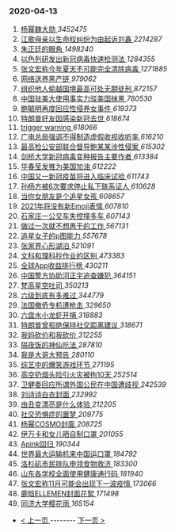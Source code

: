 ### 2020-04-13 
1. [ 杨幂魏大勋 ](https://s.weibo.com/weibo?q=%23%E6%9D%A8%E5%B9%82%E9%AD%8F%E5%A4%A7%E5%8B%8B%23&Refer=top) *3452475*
1. [ 江歌母亲以生命权纠纷为由起诉刘鑫 ](https://s.weibo.com/weibo?q=%23%E6%B1%9F%E6%AD%8C%E6%AF%8D%E4%BA%B2%E4%BB%A5%E7%94%9F%E5%91%BD%E6%9D%83%E7%BA%A0%E7%BA%B7%E4%B8%BA%E7%94%B1%E8%B5%B7%E8%AF%89%E5%88%98%E9%91%AB%23&Refer=top) *2214287*
1. [ 朱正廷的眼角 ](https://s.weibo.com/weibo?q=%23%E6%9C%B1%E6%AD%A3%E5%BB%B7%E7%9A%84%E7%9C%BC%E8%A7%92%23&topic_ad=1&Refer=top) *1498240*
1. [ 以色列研发出新冠病毒快速检测法 ](https://s.weibo.com/weibo?q=%23%E4%BB%A5%E8%89%B2%E5%88%97%E7%A0%94%E5%8F%91%E5%87%BA%E6%96%B0%E5%86%A0%E7%97%85%E6%AF%92%E5%BF%AB%E9%80%9F%E6%A3%80%E6%B5%8B%E6%B3%95%23&Refer=top) *1284355*
1. [ 张文宏称今年夏天不可能完全清除病毒 ](https://s.weibo.com/weibo?q=%23%E5%BC%A0%E6%96%87%E5%AE%8F%E7%A7%B0%E4%BB%8A%E5%B9%B4%E5%A4%8F%E5%A4%A9%E4%B8%8D%E5%8F%AF%E8%83%BD%E5%AE%8C%E5%85%A8%E6%B8%85%E9%99%A4%E7%97%85%E6%AF%92%23&Refer=top) *1271885*
1. [ 网络送养黑产链 ](https://s.weibo.com/weibo?q=%23%E7%BD%91%E7%BB%9C%E9%80%81%E5%85%BB%E9%BB%91%E4%BA%A7%E9%93%BE%23&Refer=top) *979062*
1. [ 组织他人偷越国境最高可处无期徒刑 ](https://s.weibo.com/weibo?q=%23%E7%BB%84%E7%BB%87%E4%BB%96%E4%BA%BA%E5%81%B7%E8%B6%8A%E5%9B%BD%E5%A2%83%E6%9C%80%E9%AB%98%E5%8F%AF%E5%A4%84%E6%97%A0%E6%9C%9F%E5%BE%92%E5%88%91%23&Refer=top) *872157*
1. [ 中国驻美大使用事实力驳美国抹黑 ](https://s.weibo.com/weibo?q=%E4%B8%AD%E5%9B%BD%E9%A9%BB%E7%BE%8E%E5%A4%A7%E4%BD%BF%E7%94%A8%E4%BA%8B%E5%AE%9E%E5%8A%9B%E9%A9%B3%E7%BE%8E%E5%9B%BD%E6%8A%B9%E9%BB%91&Refer=top) *780530*
1. [ 鲍毓明再度回应性侵养女事件 ](https://s.weibo.com/weibo?q=%23%E9%B2%8D%E6%AF%93%E6%98%8E%E5%86%8D%E5%BA%A6%E5%9B%9E%E5%BA%94%E6%80%A7%E4%BE%B5%E5%85%BB%E5%A5%B3%E4%BA%8B%E4%BB%B6%23&Refer=top) *619373*
1. [ 特朗普好友因感染新冠去世 ](https://s.weibo.com/weibo?q=%23%E7%89%B9%E6%9C%97%E6%99%AE%E5%A5%BD%E5%8F%8B%E5%9B%A0%E6%84%9F%E6%9F%93%E6%96%B0%E5%86%A0%E5%8E%BB%E4%B8%96%23&Refer=top) *618674*
1. [ trigger warning ](https://s.weibo.com/weibo?q=trigger%20warning&Refer=top) *618066*
1. [ 广电总局强调不得制造虚假收视收听率 ](https://s.weibo.com/weibo?q=%E5%B9%BF%E7%94%B5%E6%80%BB%E5%B1%80%E5%BC%BA%E8%B0%83%E4%B8%8D%E5%BE%97%E5%88%B6%E9%80%A0%E8%99%9A%E5%81%87%E6%94%B6%E8%A7%86%E6%94%B6%E5%90%AC%E7%8E%87&Refer=top) *616210*
1. [ 最高检公安部联合督导鲍某某涉性侵案 ](https://s.weibo.com/weibo?q=%E6%9C%80%E9%AB%98%E6%A3%80%E5%85%AC%E5%AE%89%E9%83%A8%E8%81%94%E5%90%88%E7%9D%A3%E5%AF%BC%E9%B2%8D%E6%9F%90%E6%9F%90%E6%B6%89%E6%80%A7%E4%BE%B5%E6%A1%88&Refer=top) *615302*
1. [ 剑桥大学新冠病毒变种报告主要作者 ](https://s.weibo.com/weibo?q=%23%E5%89%91%E6%A1%A5%E5%A4%A7%E5%AD%A6%E6%96%B0%E5%86%A0%E7%97%85%E6%AF%92%E5%8F%98%E7%A7%8D%E6%8A%A5%E5%91%8A%E4%B8%BB%E8%A6%81%E4%BD%9C%E8%80%85%23&Refer=top) *613384*
1. [ 华春莹发推为美国加油 ](https://s.weibo.com/weibo?q=%E5%8D%8E%E6%98%A5%E8%8E%B9%E5%8F%91%E6%8E%A8%E4%B8%BA%E7%BE%8E%E5%9B%BD%E5%8A%A0%E6%B2%B9&Refer=top) *612222*
1. [ 中国又一新冠疫苗将进入临床试验 ](https://s.weibo.com/weibo?q=%23%E4%B8%AD%E5%9B%BD%E5%8F%88%E4%B8%80%E6%96%B0%E5%86%A0%E7%96%AB%E8%8B%97%E5%B0%86%E8%BF%9B%E5%85%A5%E4%B8%B4%E5%BA%8A%E8%AF%95%E9%AA%8C%23&Refer=top) *611743*
1. [ 孙杨方被6次要求停止私下联系证人 ](https://s.weibo.com/weibo?q=%23%E5%AD%99%E6%9D%A8%E6%96%B9%E8%A2%AB6%E6%AC%A1%E8%A6%81%E6%B1%82%E5%81%9C%E6%AD%A2%E7%A7%81%E4%B8%8B%E8%81%94%E7%B3%BB%E8%AF%81%E4%BA%BA%23&Refer=top) *610628*
1. [ 当你女朋友是个追星女孩 ](https://s.weibo.com/weibo?q=%23%E5%BD%93%E4%BD%A0%E5%A5%B3%E6%9C%8B%E5%8F%8B%E6%98%AF%E4%B8%AA%E8%BF%BD%E6%98%9F%E5%A5%B3%E5%AD%A9%23&Refer=top) *608657*
1. [ 2021年将没有新Emoji表情 ](https://s.weibo.com/weibo?q=%232021%E5%B9%B4%E5%B0%86%E6%B2%A1%E6%9C%89%E6%96%B0Emoji%E8%A1%A8%E6%83%85%23&Refer=top) *607810*
1. [ 石家庄一公交车失控撞多车 ](https://s.weibo.com/weibo?q=%23%E7%9F%B3%E5%AE%B6%E5%BA%84%E4%B8%80%E5%85%AC%E4%BA%A4%E8%BD%A6%E5%A4%B1%E6%8E%A7%E6%92%9E%E5%A4%9A%E8%BD%A6%23&Refer=top) *607143*
1. [ 做过一次就不想再干的工作 ](https://s.weibo.com/weibo?q=%23%E5%81%9A%E8%BF%87%E4%B8%80%E6%AC%A1%E5%B0%B1%E4%B8%8D%E6%83%B3%E5%86%8D%E5%B9%B2%E7%9A%84%E5%B7%A5%E4%BD%9C%23&Refer=top) *567131*
1. [ 追星女子的p图能力 ](https://s.weibo.com/weibo?q=%23%E8%BF%BD%E6%98%9F%E5%A5%B3%E5%AD%90%E7%9A%84p%E5%9B%BE%E8%83%BD%E5%8A%9B%23&Refer=top) *557678*
1. [ 张家界心形湖泊 ](https://s.weibo.com/weibo?q=%E5%BC%A0%E5%AE%B6%E7%95%8C%E5%BF%83%E5%BD%A2%E6%B9%96%E6%B3%8A&Refer=top) *521091*
1. [ 文科和理科抄作业的区别 ](https://s.weibo.com/weibo?q=%23%E6%96%87%E7%A7%91%E5%92%8C%E7%90%86%E7%A7%91%E6%8A%84%E4%BD%9C%E4%B8%9A%E7%9A%84%E5%8C%BA%E5%88%AB%23&Refer=top) *473383*
1. [ 全球App收益排行榜 ](https://s.weibo.com/weibo?q=%E5%85%A8%E7%90%83App%E6%94%B6%E7%9B%8A%E6%8E%92%E8%A1%8C%E6%A6%9C&Refer=top) *430211*
1. [ 中国警方协助河正宇追查嫌犯 ](https://s.weibo.com/weibo?q=%E4%B8%AD%E5%9B%BD%E8%AD%A6%E6%96%B9%E5%8D%8F%E5%8A%A9%E6%B2%B3%E6%AD%A3%E5%AE%87%E8%BF%BD%E6%9F%A5%E5%AB%8C%E7%8A%AF&Refer=top) *364151*
1. [ 梵高星空吐司 ](https://s.weibo.com/weibo?q=%23%E6%A2%B5%E9%AB%98%E6%98%9F%E7%A9%BA%E5%90%90%E5%8F%B8%23&Refer=top) *350213*
1. [ 六级到底有多难过 ](https://s.weibo.com/weibo?q=%23%E5%85%AD%E7%BA%A7%E5%88%B0%E5%BA%95%E6%9C%89%E5%A4%9A%E9%9A%BE%E8%BF%87%23&Refer=top) *344779*
1. [ 法国撤侨专机遭枪击 ](https://s.weibo.com/weibo?q=%E6%B3%95%E5%9B%BD%E6%92%A4%E4%BE%A8%E4%B8%93%E6%9C%BA%E9%81%AD%E6%9E%AA%E5%87%BB&Refer=top) *329650*
1. [ 六盘水小龙虾开捕 ](https://s.weibo.com/weibo?q=%23%E5%85%AD%E7%9B%98%E6%B0%B4%E5%B0%8F%E9%BE%99%E8%99%BE%E5%BC%80%E6%8D%95%23&Refer=top) *318883*
1. [ 特朗普曾拒绝保持社交距离建议 ](https://s.weibo.com/weibo?q=%23%E7%89%B9%E6%9C%97%E6%99%AE%E6%9B%BE%E6%8B%92%E7%BB%9D%E4%BF%9D%E6%8C%81%E7%A4%BE%E4%BA%A4%E8%B7%9D%E7%A6%BB%E5%BB%BA%E8%AE%AE%23&Refer=top) *318671*
1. [ 我妈砍价和我砍价 ](https://s.weibo.com/weibo?q=%23%E6%88%91%E5%A6%88%E7%A0%8D%E4%BB%B7%E5%92%8C%E6%88%91%E7%A0%8D%E4%BB%B7%23&Refer=top) *312255*
1. [ 隔夜饭的神仙吃法 ](https://s.weibo.com/weibo?q=%E9%9A%94%E5%A4%9C%E9%A5%AD%E7%9A%84%E7%A5%9E%E4%BB%99%E5%90%83%E6%B3%95&Refer=top) *287810*
1. [ 我是大哥大预告 ](https://s.weibo.com/weibo?q=%23%E6%88%91%E6%98%AF%E5%A4%A7%E5%93%A5%E5%A4%A7%E9%A2%84%E5%91%8A%23&Refer=top) *280110*
1. [ 综艺中的爆笑游戏环节 ](https://s.weibo.com/weibo?q=%23%E7%BB%BC%E8%89%BA%E4%B8%AD%E7%9A%84%E7%88%86%E7%AC%91%E6%B8%B8%E6%88%8F%E7%8E%AF%E8%8A%82%23&Refer=top) *271195*
1. [ 高空扔烟头险引火灾被拘10天 ](https://s.weibo.com/weibo?q=%23%E9%AB%98%E7%A9%BA%E6%89%94%E7%83%9F%E5%A4%B4%E9%99%A9%E5%BC%95%E7%81%AB%E7%81%BE%E8%A2%AB%E6%8B%9810%E5%A4%A9%23&Refer=top) *252514*
1. [ 卫健委回应所谓外国公民在中国遭歧视 ](https://s.weibo.com/weibo?q=%23%E5%8D%AB%E5%81%A5%E5%A7%94%E5%9B%9E%E5%BA%94%E6%89%80%E8%B0%93%E5%A4%96%E5%9B%BD%E5%85%AC%E6%B0%91%E5%9C%A8%E4%B8%AD%E5%9B%BD%E9%81%AD%E6%AD%A7%E8%A7%86%23&Refer=top) *242539*
1. [ 刘诗诗白衣封面 ](https://s.weibo.com/weibo?q=%23%E5%88%98%E8%AF%97%E8%AF%97%E7%99%BD%E8%A1%A3%E5%B0%81%E9%9D%A2%23&Refer=top) *232992*
1. [ 由丑变漂亮是什么体验 ](https://s.weibo.com/weibo?q=%23%E7%94%B1%E4%B8%91%E5%8F%98%E6%BC%82%E4%BA%AE%E6%98%AF%E4%BB%80%E4%B9%88%E4%BD%93%E9%AA%8C%23&Refer=top) *212205*
1. [ 社交恐惧症的噩梦 ](https://s.weibo.com/weibo?q=%23%E7%A4%BE%E4%BA%A4%E6%81%90%E6%83%A7%E7%97%87%E7%9A%84%E5%99%A9%E6%A2%A6%23&Refer=top) *209775*
1. [ 杨幂COSMO封面 ](https://s.weibo.com/weibo?q=%23%E6%9D%A8%E5%B9%82COSMO%E5%B0%81%E9%9D%A2%23&Refer=top) *208725*
1. [ 伊万卡和女儿晒自制口罩 ](https://s.weibo.com/weibo?q=%E4%BC%8A%E4%B8%87%E5%8D%A1%E5%92%8C%E5%A5%B3%E5%84%BF%E6%99%92%E8%87%AA%E5%88%B6%E5%8F%A3%E7%BD%A9&Refer=top) *201055*
1. [ Apink回归 ](https://s.weibo.com/weibo?q=Apink%E5%9B%9E%E5%BD%92&Refer=top) *190344*
1. [ 世界最大运输机来中国运口罩 ](https://s.weibo.com/weibo?q=%E4%B8%96%E7%95%8C%E6%9C%80%E5%A4%A7%E8%BF%90%E8%BE%93%E6%9C%BA%E6%9D%A5%E4%B8%AD%E5%9B%BD%E8%BF%90%E5%8F%A3%E7%BD%A9&Refer=top) *184792*
1. [ 洛杉矶市民排队申领食物救济 ](https://s.weibo.com/weibo?q=%E6%B4%9B%E6%9D%89%E7%9F%B6%E5%B8%82%E6%B0%91%E6%8E%92%E9%98%9F%E7%94%B3%E9%A2%86%E9%A3%9F%E7%89%A9%E6%95%91%E6%B5%8E&Refer=top) *183300*
1. [ 山东各学校全面使用健康通行码 ](https://s.weibo.com/weibo?q=%23%E5%B1%B1%E4%B8%9C%E5%90%84%E5%AD%A6%E6%A0%A1%E5%85%A8%E9%9D%A2%E4%BD%BF%E7%94%A8%E5%81%A5%E5%BA%B7%E9%80%9A%E8%A1%8C%E7%A0%81%23&Refer=top) *181940*
1. [ 张文宏称11月可能会出现下一波疫情 ](https://s.weibo.com/weibo?q=%23%E5%BC%A0%E6%96%87%E5%AE%8F%E7%A7%B011%E6%9C%88%E5%8F%AF%E8%83%BD%E4%BC%9A%E5%87%BA%E7%8E%B0%E4%B8%8B%E4%B8%80%E6%B3%A2%E7%96%AB%E6%83%85%23&Refer=top) *173066*
1. [ 鹿晗ELLEMEN封面花絮 ](https://s.weibo.com/weibo?q=%23%E9%B9%BF%E6%99%97ELLEMEN%E5%B0%81%E9%9D%A2%E8%8A%B1%E7%B5%AE%23&Refer=top) *171498*
1. [ 同济大学樱花雨 ](https://s.weibo.com/weibo?q=%23%E5%90%8C%E6%B5%8E%E5%A4%A7%E5%AD%A6%E6%A8%B1%E8%8A%B1%E9%9B%A8%23&Refer=top) *165154* 

- [ < 上一页 ](https://github.com/able8/weibo-hot-record/blob/master/2020-04-12.md) -------- [ 下一页 > ](https://github.com/able8/weibo-hot-record/blob/master/2020-04-14.md)